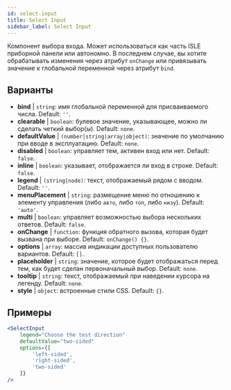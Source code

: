 ```yaml
---
id: select-input
title: Select Input
sidebar_label: Select Input
---
```


Компонент выбора входа. Может использоваться как часть ISLE приборной панели или автономно. В последнем случае, вы хотите обрабатывать изменения через атрибут `onChange` или привязывать значение к глобальной переменной через атрибут `bind`.

## Варианты

* __bind__ | `string`: имя глобальной переменной для присваиваемого числа. Default: `''`.
* __clearable__ | `boolean`: булевое значение, указывающее, можно ли сделать четкий выбор(ы). Default: `none`.
* __defaultValue__ | `(number|string|array|object)`: значение по умолчанию при вводе в эксплуатацию. Default: `none`.
* __disabled__ | `boolean`: управляет тем, активен вход или нет. Default: `false`.
* __inline__ | `boolean`: указывает, отображается ли вход в строке. Default: `false`.
* __legend__ | `(string|node)`: текст, отображаемый рядом с вводом. Default: `''`.
* __menuPlacement__ | `string`: размещение меню по отношению к элементу управления (либо `авто`, либо `топ`, либо `низу`). Default: `'auto'`.
* __multi__ | `boolean`: управляет возможностью выбора нескольких ответов. Default: `false`.
* __onChange__ | `function`: функция обратного вызова, которая будет вызвана при выборе. Default: `onChange() {}`.
* __options__ | `array`: массив индикации доступных пользователю вариантов. Default: `[]`.
* __placeholder__ | `string`: значение, которое будет отображаться перед тем, как будет сделан первоначальный выбор. Default: `none`.
* __tooltip__ | `string`: текст, отображаемый при наведении курсора на легенду. Default: `none`.
* __style__ | `object`: встроенные стили CSS. Default: `{}`.


## Примеры

```jsx live
<SelectInput
    legend="Choose the test direction"
    defaultValue="two-sided"
    options={[
        'left-sided',
        'right-sided',
        'two-sided'
    ]}
/>
```

